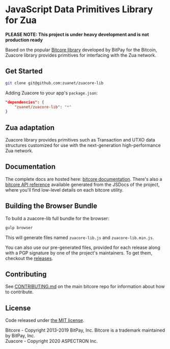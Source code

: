 JavaScript Data Primitives Library for Zua
=============================================

**PLEASE NOTE: This project is under heavy development and is not production ready**

Based on the popular [Bitcore library](https://github.com/bitpay/bitcore) developed by BitPay for the Bitcoin, Zuacore library provides primitives for interfacing with the Zua network.

Get Started
-----------

```sh
git clone git@github.com:zuanet/zuacore-lib
```

Adding Zuacore to your app's `package.json`:

```json
"dependencies": {
    "zuanet/zuacore-lib": "*"
}
```

Zua adaptation
----------------

Zuacore library provides primitives such as Transaction and UTXO data structures customized for use with the next-generation high-performance Zua network.

Documentation
-------------

The complete docs are hosted here: [bitcore documentation](https://github.com/bitpay/bitcore). There's also a [bitcore API reference](https://github.com/bitpay/bitcore/blob/master/packages/bitcore-node/docs/api-documentation.md) available generated from the JSDocs of the project, where you'll find low-level details on each bitcore utility.


Building the Browser Bundle
---------------------------

To build a zuacore-lib full bundle for the browser:

```sh
gulp browser
```

This will generate files named `zuacore-lib.js` and `zuacore-lib.min.js`.

You can also use our pre-generated files, provided for each release along with a PGP signature by one of the project's maintainers. To get them, checkout the [releases](https://github.com/bitpay/bitcore/blob/master/packages/bitcore-lib/CHANGELOG.md).


Contributing
------------

See [CONTRIBUTING.md](https://github.com/bitpay/bitcore/blob/master/Contributing.md) on the main bitcore repo for information about how to contribute.

License
-------

Code released under [the MIT license](https://github.com/bitpay/bitcore/blob/master/LICENSE).

Bitcore - Copyright 2013-2019 BitPay, Inc. Bitcore is a trademark maintained by BitPay, Inc.  
Zuacore - Copyright 2020 ASPECTRON Inc.
